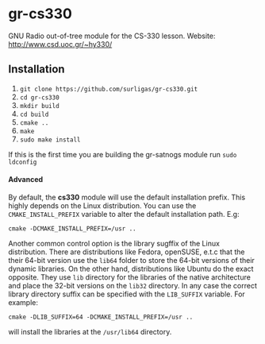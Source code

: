 # gr-cs330
GNU Radio out-of-tree module for the CS-330 lesson.
Website: http://www.csd.uoc.gr/~hy330/

## Installation

1. `git clone https://github.com/surligas/gr-cs330.git`
2. `cd gr-cs330`
3. `mkdir build`
4. `cd build`
5. `cmake ..`
6. `make`
7. `sudo make install`

If this is the first time you are building the gr-satnogs module run
`sudo ldconfig`

#### Advanced
By default, the **cs330** module will use the default installation prefix.
This highly depends on the Linux distribution. You can use the `CMAKE_INSTALL_PREFIX`
variable to alter the default installation path.
E.g:

`cmake -DCMAKE_INSTALL_PREFIX=/usr ..`

Another common control option is the library sugffix of the Linux distribution.
There are distributions like Fedora, openSUSE, e.t.c that the their 64-bit version
use the `lib64` folder to store the 64-bit versions of their dynamic libraries.
On the other hand, distributions like Ubuntu do the exact opposite. They use
`lib` directory for the libraries of the native architecture and place the 32-bit versions
on the `lib32` directory. In any case the correct library directory suffix
can be specified with the `LIB_SUFFIX` variable. For example:

`cmake -DLIB_SUFFIX=64 -DCMAKE_INSTALL_PREFIX=/usr ..`

will install the libraries at the `/usr/lib64` directory.
